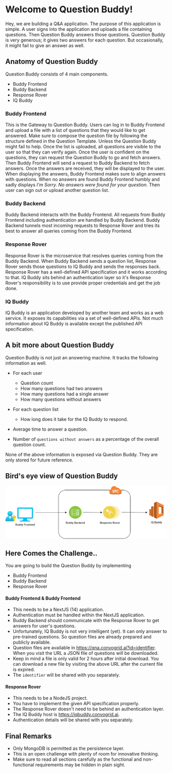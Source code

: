 # Welcome to Question Buddy!

Hey, we are building a Q&A application. The purpose of this application is simple. A user signs into the application and uploads a file containing questions. Then Question Buddy answers those questions. Question Buddy is very generous; it gives two answers for each question. But occasionally, it might fail to give an answer as well. 

## Anatomy of Question Buddy
Question Buddy consists of 4 main components. 

 - Buddy Frontend
 - Buddy Backend
 - Response Rover
 - IQ Buddy

###  Buddy Frontend 
This is the Gateway to Question Buddy. Users can log in to Buddy Frontend and upload a file with a list of questions that they would like to get answered. Make sure to compose the question file by following the structure defined in the Question Template. Unless the Question Buddy might fail to help. Once the list is uploaded, all questions are visible to the user so that they can verify again. Once the user is confident on the questions, they can request the Question Buddy to go and fetch answers. Then Buddy Frontend will send a request to Buddy Backend to fetch answers. Once the answers are received, they will be displayed to the user. When displaying the answers, Buddy Frontend makes sure to align answers with questions. When no answers are found Buddy Frontend humbly and sadly displays *I'm Sorry. No answers were found for your question*. Then user can sign out or upload another question list. 

###  Buddy Backend
Buddy Backend interacts with the Buddy Frontend. All requests from Buddy Frontend including authentication are handled by Buddy Backend. Buddy Backend tunnels most incoming requests to Response Rover and tries its best to answer all queries coming from the Buddy Frontend.


###  Response Rover
Response Rover is the microservice that resolves queries coming from the Buddy Backend. When Buddy Backend sends a question list, Response Rover sends those questions to IQ Buddy and sends the responses back. Response Rover has a well-defined API specification and it works according to that. IQ Buddy sits behind an authentication layer so it's Response Rover's responsibility is to use provide proper credentials and get the job done. 


### IQ Buddy 
IQ Buddy is an application developed by another team and works as a web service. It exposes its capabilities via a set of well-defined APIs. Not much information about IQ Buddy is available except the published API specification. 

## A bit more about Question Buddy
Question Buddy is not just an answering machine. It tracks the following information as well.
 - For each user 
    - Question count
    - How many questions had two answers
    - How many questions had a single answer
    - How many questions without answers

- For each question list
    - How long does it take for the IQ Buddy to respond.
- Average time to answer a question.
- Number of `questions without answers` as a percentage of the overall question count.

None of the above information is exposed via Question Buddy. They are only stored for future reference.


## Bird's eye view of Question Buddy
![Bird's Eye View](./sources/QuestionBuddy.png)


## Here Comes the Challenge..
You are going to build the Question Buddy by implementing 
- Buddy Frontend
- Buddy Backend
- Response Rover

####  Buddy Frontend & Buddy Frontend
- This needs to be a NextJS (14) application. 
- Authentication must be handled within the NextJS application. 
- Buddy Backend should communicate with the Response Rover to get answers for user's questions. 
- Unfortunately, IQ Buddy is not very intelligent (yet). It can only answer to pre-trained questions. So question files are already prepared and publicly available.
- Question files are available in https://qna.convogrid.ai?id=identifier. When you visit the URL a JSON file of questions will be downloaded.
- Keep in mind a file is only valid for 2 hours after initial download. You can download a new file by visiting the above URL after the current file is expired. 
- The `identifier` will be shared with you separately.

####  Response Rover
- This needs to be a NodeJS project. 
- You have to implement the given API specification properly. 
- The Response Rover doesn't need to be behind an authentication layer.
- The IQ Buddy host is https://iqbuddy.convogrid.ai. 
- Authentication details will be shared with you separately. 

## Final Remarks
- Only MongoDB is permitted as the persistence layer.
- This is an open challenge with plenty of room for innovative thinking. 
- Make sure to read all sections carefully as the functional and non-functional requirements may be hidden in plain sight. 